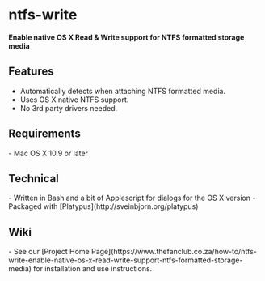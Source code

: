 # ntfs-write
<strong>Enable native OS X Read &amp; Write support for NTFS formatted storage media</strong>

<h2>Features</h2>

- Automatically detects when attaching NTFS formatted media.
- Uses OS X native NTFS support. 
- No 3rd party drivers needed.

<h2>Requirements</h2>
- Mac OS X 10.9 or later 

<h2>Technical</h2>
- Written in Bash and a bit of Applescript for dialogs for the OS X version
- Packaged with [Platypus](http://sveinbjorn.org/platypus)

<h2>Wiki</h2>
- See our [Project Home Page](https://www.thefanclub.co.za/how-to/ntfs-write-enable-native-os-x-read-write-support-ntfs-formatted-storage-media) for installation and use instructions.
